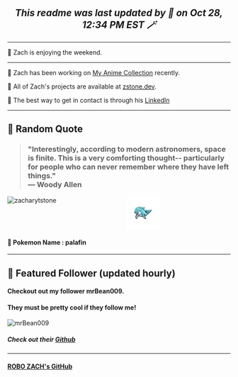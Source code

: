 <h2 align="center" style="font-style: italic; font-weight: bold;">This readme was last updated by 🤖 on Oct 28, 12:34 PM EST 🪄 </h2></a>

---

🤖 Zach is enjoying the weekend.

---

🤖 Zach has been working on [My Anime Collection](https://github.com/ZacharyTStone/My-Anime-Collection) recently.

🤖 All of Zach's projects are available at [zstone.dev](https://www.zstone.dev/).

🤖 The best way to get in contact is through his [LinkedIn](https://www.linkedin.com/in/zacharystone42)

---

<!-- Add a Quotes section -->

## 🤖 Random Quote

<h3>
<blockquote>
  "Interestingly, according to modern astronomers, space is finite. This is a very comforting thought-- particularly for people who can never remember where they have left things."
<br>— Woody Allen
</blockquote>
</h3>

<div style="display: flex; flex-wrap: no-wrap; width: 100%; gap: 16px">
        <img width="50%" src="https://github-readme-streak-stats.herokuapp.com/?user=zacharytstone" alt="zacharytstone" />
    <img width="15%" class='poke-img' src='https://raw.githubusercontent.com/PokeAPI/sprites/master/sprites/pokemon/964.png' alt='palafin'/>
</div>

#### 🤖 Pokemon Name : palafin</span>

---

## 🤖 Featured Follower (updated hourly)

#### Checkout out my follower mrBean009.

#### They must be pretty cool if they follow me!

<img style="width: 150px" class='github-img' src='https://avatars.githubusercontent.com/u/104507475?v=4' alt='mrBean009'/>

##### Check out their [Github](https://github.com/mrBean009)

---

#### [ROBO ZACH's GitHub](https://github.com/ROBO-ZACH)
